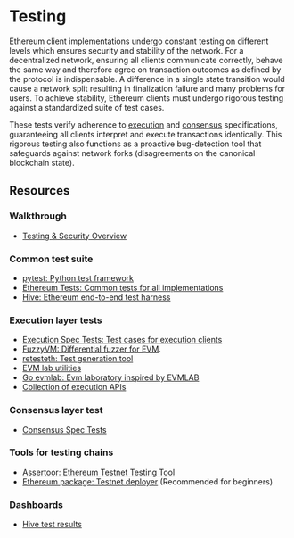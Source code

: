 # Testing

Ethereum client implementations undergo constant testing on different levels which ensures security and stability of the network. For a decentralized network, ensuring all clients communicate correctly, behave the same way and therefore agree on transaction outcomes as defined by the protocol is indispensable. A difference in a single state transition would cause a network split resulting in finalization failure and many problems for users. To achieve stability, Ethereum clients must undergo rigorous testing against a standardized suite of test cases. 

These tests verify adherence to [execution](/wiki/EL/el-specs.md) and [consensus](/wiki/CL/cl-specs.md) specifications, guaranteeing all clients interpret and execute transactions identically. This rigorous testing also functions as a proactive bug-detection tool that safeguards against network forks (disagreements on the canonical blockchain state).

## Resources

### Walkthrough
- [Testing & Security Overview](https://www.youtube.com/watch?v=PQVW5dJ8J0c)

### Common test suite
- [pytest: Python test framework](https://docs.pytest.org/en/8.0.x/)
- [Ethereum Tests: Common tests for all implementations](https://github.com/ethereum/tests)
- [Hive: Ethereum end-to-end test harness](https://github.com/ethereum/hive)

### Execution layer tests
- [Execution Spec Tests: Test cases for execution clients](https://github.com/ethereum/execution-spec-tests)
- [FuzzyVM: Differential fuzzer for EVM](https://github.com/MariusVanDerWijden/FuzzyVM).
- [retesteth: Test generation tool](https://github.com/ethereum/retesteth)
- [EVM lab utilities](https://github.com/ethereum/evmlab)
- [Go evmlab: Evm laboratory inspired by EVMLAB](https://github.com/holiman/goevmlab)
- [Collection of execution APIs](https://github.com/ethereum/execution-apis)

### Consensus layer test
- [Consensus Spec Tests](https://github.com/ethereum/consensus-specs/tree/dev/tests)

### Tools for testing chains
- [Assertoor: Ethereum Testnet Testing Tool](https://github.com/ethpandaops/assertoor)
- [Ethereum package: Testnet deployer](https://github.com/kurtosis-tech/ethereum-package) (Recommended for beginners)

### Dashboards
- [Hive test results](https://hivetests.ethdevops.io/)